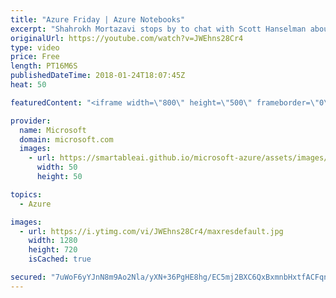 ```yaml
---
title: "Azure Friday | Azure Notebooks"
excerpt: "Shahrokh Mortazavi stops by to chat with Scott Hanselman about Azure Notebooks, a free hosted Python/R/F# REPL for learning to program all the way to mastering Data Science.  Azure Notebooks - https://notebooks.azure.com/  Project Jupyter - https://jupyter.org/"
originalUrl: https://youtube.com/watch?v=JWEhns28Cr4
type: video
price: Free
length: PT16M6S
publishedDateTime: 2018-01-24T18:07:45Z
heat: 50

featuredContent: "<iframe width=\"800\" height=\"500\" frameborder=\"0\" src=\"https://www.youtube.com/embed/JWEhns28Cr4\" allow=\"accelerometer; autoplay; encrypted-media; gyroscope; picture-in-picture\" allowfullscreen></iframe>"

provider:
  name: Microsoft
  domain: microsoft.com
  images:
    - url: https://smartableai.github.io/microsoft-azure/assets/images/organizations/microsoft.com-50x50.jpg
      width: 50
      height: 50

topics:
  - Azure

images:
  - url: https://i.ytimg.com/vi/JWEhns28Cr4/maxresdefault.jpg
    width: 1280
    height: 720
    isCached: true

secured: "7uWoF6yYJnN8m9Ao2Nla/yXN+36PgHE8hg/EC5mj2BXC6QxBxmnbHxtfACFqnDVGvv0PlFWdiDHtjnn3+veL+x/EItpFzciODywiGALahYkXNRc51zc6UxT44VcPZA8SP7JkdnRRbx0HWncZT+Fn6U4QV4Pb1tQOfGv4F49Vqo68sniVtfjkFuRuZ0xrImPiJHyBlZ/H9nZLYXREzzzFElyVns6DVU3F/ncn91tXOCs3c6Na8c4mHxyvfAm8AmM0oRV4gzDLkwSZOhN5lBCYvctGuQGLwsiEKRbyXPh9VsaqbfD2Xr1zJTjcBED6locvZB2GqWrkb/AU4eD1VkTBCKHRkPEYAvES8O7lQ2Pirqyp+gE2PZva68/m8BXFHXea3BWDa02CtWhwev9zPsBVx+/PG6hBvkWu/b9wBWLWuAc=;uTQRPoPM8IsQ7wvVLwHzCA=="
---
```


